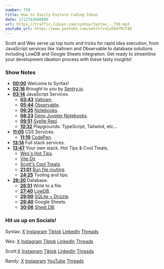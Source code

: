 ```yaml
---
number: 759
title: How to Easily Explore Coding Ideas
date: 1713783600000
url: https://traffic.libsyn.com/syntax/Syntax_-_759.mp3
youtube_url: https://www.youtube.com/watch?v=LuS64TMzT48
---
```


Scott and Wes serve up top tools and tricks for rapid idea execution, from JavaScript services like Valtown and Observable to database solutions including LowDB and Google Sheets integration. Get ready to streamline your development ideation process with these tasty insights!

### Show Notes

* **[00:00](#t=00:00)** Welcome to Syntax!
* **[02:16](#t=02:16)** Brought to you by [Sentry.io](https://www.sentry.io/syntax).
* **[03:14](#t=03:14)** JavaScript Services.
    * **[03:43](#t=03:43)** [Valtown](https://www.val.town/).
    * **[05:44](#t=05:44)** [Observable](https://observablehq.com/).
    * **[06:35](#t=06:35)** [Notebooks](https://jbook.qiushiyan.dev/).
    * **[08:23](#t=08:23)** [Deno Juypter Notebooks](https://docs.deno.com/runtime/manual/tools/jupyter).
    * **[09:51](#t=09:51)** [Svelte Repl](https://svelte.dev/repl/hello-world?version=4.2.15).
    * **[10:32](#t=10:32)** Playgrounds: TypeScript, Tailwind, etc…
* **[11:05](#t=11:05)** CSS Services.
    * **[11:10](#t=11:10)** [CodePen](https://codepen.io/).
* **[13:14](#t=13:14)** Full stack services.
* **[13:47](#t=13:47)** Your own stack. Hot Tips & Cool Treats.
    * [Wes's Hot Tips](https://github.com/wesbos/hot-tips/).
    * [Vite Dir](https://www.npmjs.com/package/vite-dir)
    * [Scott's Cool Treats](https://github.com/stolinski/cool-treats).
    * **[21:01](#t=21:01)** [Bun file routing](https://bun.sh/docs/api/file-system-router).
    * **[24:25](#t=24:25)** Tooling and tips.
* **[26:30](#t=26:30)** Database.
    * **[26:51](#t=26:51)** Write to a file.
    * **[27:40](#t=27:40)** [LowDB](https://github.com/typicode/lowdb).
    * **[29:00](#t=29:00)** [SQLite + Drizzle](https://orm.drizzle.team/docs/get-started-sqlite).
    * **[29:40](#t=29:40)** Google Sheets.
    * **[30:06](#t=30:06)** [Sheet DB](https://sheetdb.io/).

### Hit us up on Socials!

Syntax: [X](https://twitter.com/syntaxfm) [Instagram](https://www.instagram.com/syntax_fm/) [Tiktok](https://www.tiktok.com/@syntaxfm) [LinkedIn](https://www.linkedin.com/company/96077407/admin/feed/posts/) [Threads](https://www.threads.net/@syntax_fm)

Wes: [X](https://twitter.com/wesbos) [Instagram](https://www.instagram.com/wesbos/) [Tiktok](https://www.tiktok.com/@wesbos) [LinkedIn](https://www.linkedin.com/in/wesbos/) [Threads](https://www.threads.net/@wesbos)

Scott:[X](https://twitter.com/stolinski) [Instagram](https://www.instagram.com/stolinski/) [Tiktok](https://www.tiktok.com/@stolinski) [LinkedIn](https://www.linkedin.com/in/stolinski/) [Threads](https://www.threads.net/@stolinski)

Randy: [X](https://twitter.com/randyrektor) [Instagram](https://www.instagram.com/randyrektor/) [YouTube](https://www.youtube.com/@randyrektor) [Threads](https://www.threads.net/@randyrektor)
